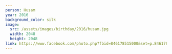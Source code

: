 ```yaml
---
person: Husam
year: 2016
background_color: silk
image:
  src: /assets/images/birthday/2016/husam.jpg
  width: 2048
  height: 2048
link: https://www.facebook.com/photo.php?fbid=846178515000&set=p.846178515000&type=3&theater
---
```

